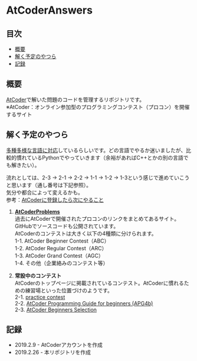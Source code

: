 # AtCoderAnswers
## 目次
* [概要](#概要)
* [解く予定のやつら](#解く予定のやつら)
* [記録](#記録)

## 概要
[AtCoder](https://atcoder.jp/?lang=ja)で解いた問題のコードを管理するリポジトリです。  
※AtCoder：オンライン参加型のプログラミングコンテスト（プロコン）を開催するサイト

## 解く予定のやつら
[多種多様な言語に対応](https://qiita.com/drken/items/6edb1c0542d4c3b7179c)しているらしいです。どの言語でやるか迷いましたが、比較的慣れているPythonでやっていきます（余裕があればC++とかの別の言語でも解きたい）。

流れとしては、2-3 → 2-1 → 2-2 → 1-1 → 1-2 → 1-3という感じで進めていこうと思います（通し番号は下記参照）。  
気分や都合によって変えるかも。  
参考：[AtCoderに登録したら次にやること](https://qiita.com/drken/items/fd4e5e3630d0f5859067)

1. **[AtCoderProblems](http://kenkoooo.com/atcoder/)**  
過去にAtCoderで開催されたプロコンのリンクをまとめてあるサイト。GitHubでソースコードも公開されています。  
AtCoderのコンテストは大きく以下の4種類に分けられます。  
  1-1. AtCoder Beginner Contest（ABC）  
  1-2. AtCoder Regular Contest（ARC）  
  1-3. AtCoder Grand Contest（AGC）  
  1-4. その他（企業絡みのコンテスト等）  

2. **常設中のコンテスト**  
AtCoderのトップページに掲載されているコンテスト。AtCoderに慣れるための練習場といった位置づけのようです。  
  2-1. [practice contest](https://atcoder.jp/contests/practice)   
  2-2. [AtCoder Programming Guide for beginners (APG4b)](https://atcoder.jp/contests/APG4b)  
  2-3. [AtCoder Beginners Selection](https://atcoder.jp/contests/abs)  

## 記録
* 2019.2.9 - AtCoderアカウントを作成
* 2019.2.26 - 本リポジトリを作成
